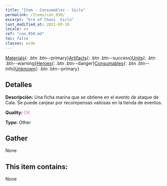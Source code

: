 ```yaml
---
title: "Item - Consumables - Siclo"
permalink: /Items/con_950/
excerpt: "Era of Chaos  Siclo"
last_modified_at: 2021-03-18
locale: es
ref: "con_950.md"
toc: false
classes: wide
---
```

 [Materials](/es/Items/){: .btn .btn--primary}[Artifacts](/es/Items/Artifacts/){: .btn .btn--success}[Units](/es/Items/Units/){: .btn .btn--warning}[Heroes](/es/Items/Heroes/){: .btn .btn--danger}[Consumables](/es/Items/Consumables/){: .btn .btn--info}[Unknown](/es/Items/Unknown/){: .btn .btn--primary}

## Detalles
 **Descripción:** Una ficha marina que se obtiene en el evento de ataque de Cala. Se puede canjear por recompensas valiosas en la tienda de eventos.

 **Quality:** <span style="color: #DA70D6">OK</span>

 **Type:** Other

## Gather

  None

## This item contains:

  None

